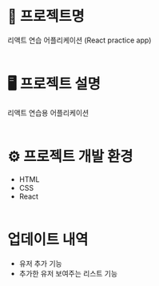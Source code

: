 # 📝 프로젝트명
리액트 연습 어플리케이션 (React practice app)
<br><br>

# 🖥️ 프로젝트 설명
리액트 연습용 어플리케이션
<br><br>

# ⚙️ 프로젝트 개발 환경
* HTML
* CSS
* React
<br><br>

# 업데이트 내역
* 유저 추가 기능
* 추가한 유저 보여주는 리스트 기능